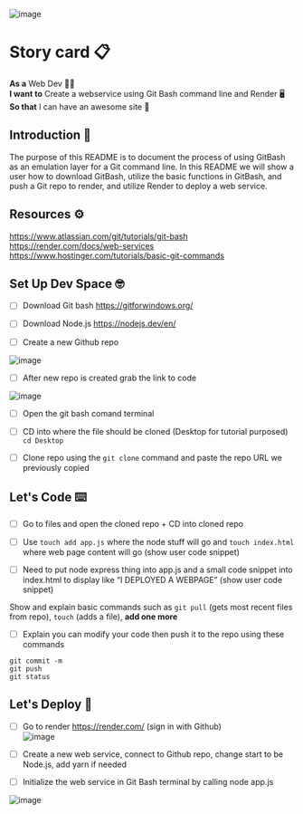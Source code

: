 <style>
red { color: red }
</style>

![image](https://user-images.githubusercontent.com/111913185/217900503-df7e31d9-270a-41e2-94bc-f0e60c04ad55.png)

# Story card :clipboard:

__As a__ 
Web Dev :tipping_hand_woman: <br> 
__I want to__
Create a webservice using Git Bash command line and Render :desktop_computer: <br>
__So that__ 
I can have an awesome site :tada: <br>

## Introduction :wave:

The purpose of this README is to document the process of using GitBash as an emulation layer for a Git command line. In this README we will show a user how to download GitBash, utilize the basic functions in GitBash, and push a Git repo to render, and utilize Render to deploy a web service. <br>

## Resources :gear:

https://www.atlassian.com/git/tutorials/git-bash <br>
https://render.com/docs/web-services <br>
https://www.hostinger.com/tutorials/basic-git-commands <br>

## Set Up Dev Space :nerd_face:

- [ ] Download Git bash https://gitforwindows.org/ <br>

- [ ] Download Node.js https://nodejs.dev/en/ <br>

- [ ] Create a new Github repo <br>

![image](https://user-images.githubusercontent.com/111913185/217906381-803b0866-bdc8-4469-aa4e-65b5712abc70.png) <br>

- [ ] After new repo is created grab the link to code <br>

![image](https://user-images.githubusercontent.com/111913185/217906855-6dfba879-f501-485f-8912-32ef4c0c7ea8.png) <br>

- [ ] Open the git bash comand terminal <br>

- [ ] CD into where the file should be cloned (Desktop for tutorial purposed) `cd Desktop` <br>

- [ ] Clone repo using the `git clone` command and paste the repo URL we previously copied <br>

## Let's Code :keyboard:

- [ ] Go to files and open the cloned repo + CD into cloned repo <br>

- [ ] Use `touch add app.js` where the node stuff will go and `touch index.html` where web page content will go (show user code snippet)<br>
 
- [ ] Need to put node express thing into app.js and a small code snippet into index.html to display like “I DEPLOYED A WEBPAGE” (show user code snippet)<br>

Show and explain basic commands such as 
`git pull` (gets most recent files from repo), 
`touch` (adds a file), **add one more**<br>
- [ ] Explain you can modify your code then push it to the repo using these commands

```git add
git commit -m
git push
git status
```

## Let's Deploy :rocket:

- [ ] Go to render https://render.com/ (sign in with Github)<br>
![image](https://user-images.githubusercontent.com/111913185/217911417-a5f5f807-9df5-42c4-937d-199158216d9b.png) <br>

- [ ] Create a new web service, connect to Github repo, change start to be Node.js, add yarn if needed<br>

- [ ] Initialize the web service in Git Bash terminal by calling node app.js <br>

![image](https://user-images.githubusercontent.com/111913185/217900556-9aa3f6d0-7f21-46c3-b641-4955ec13169e.png)

